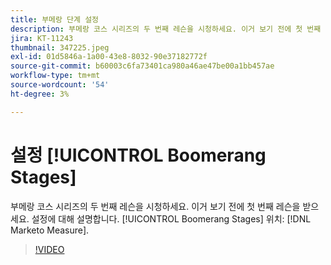 ```yaml
---
title: 부메랑 단계 설정
description: 부메랑 코스 시리즈의 두 번째 레슨을 시청하세요. 이거 보기 전에 첫 번째 레슨을 받으세요. 에서 부메랑 단계 설정에 대해 설명합니다. [!DNL Marketo Measure].
jira: KT-11243
thumbnail: 347225.jpeg
exl-id: 01d5846a-1a00-43e8-8032-90e37182772f
source-git-commit: b60003c6fa73401ca980a46ae47be00a1bb457ae
workflow-type: tm+mt
source-wordcount: '54'
ht-degree: 3%

---
```


# 설정 [!UICONTROL Boomerang Stages]

부메랑 코스 시리즈의 두 번째 레슨을 시청하세요. 이거 보기 전에 첫 번째 레슨을 받으세요. 설정에 대해 설명합니다. [!UICONTROL Boomerang Stages] 위치: [!DNL Marketo Measure].

>[!VIDEO](https://video.tv.adobe.com/v/347225/?quality=12&learn=on)
